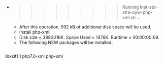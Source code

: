 * >>>>>>>>> Running inst-std-xtra-opw-php-xml.sh ...
  * After this operation, 992 kB of additional disk space will be used.
  * Install php-xml.
  * Disk size = 3883016K. Space Used = 1476K. Runtime = 00:00:00:09.
  * The following NEW packages will be installed:
  ```bash
libxslt1.1 php7.0-xml php-xml
  ```
